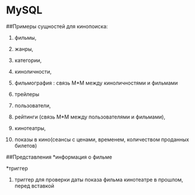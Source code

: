 # MySQL
##Примеры сущностей для кинопоиска:

1. фильмы,
2. жанры,
3. категории,
4. киноличности,
5. фильмография : связь М*М между киноличностями и фильмами
6. трейлеры

6. пользователи,
7. рейтинги (связь М*М между пользователями и фильмами),

8. кинотеатры,
9. показы в кино(сеансы с ценами, временем, количеством проданных билетов)

##Представления
*информация о фильме

*триггер
1. триггер для проверки даты показа фильма кинотеатре в прошлом, перед вставкой
